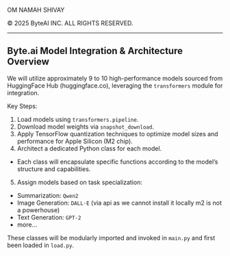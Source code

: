 OM NAMAH SHIVAY

© 2025 ByteAI INC. ALL RIGHTS RESERVED.

-----------------------------------------------------------
Byte.ai Model Integration & Architecture Overview
-----------------------------------------------------------

We will utilize approximately 9 to 10 high-performance models
sourced from HuggingFace Hub (huggingface.co), leveraging the
`transformers` module for integration.

Key Steps:

1. Load models using `transformers.pipeline`.
2. Download model weights via `snapshot_download`.
3. Apply TensorFlow quantization techniques to optimize
model sizes and performance for Apple Silicon (M2 chip).
4. Architect a dedicated Python class for each model.
- Each class will encapsulate specific functions
according to the model’s structure and capabilities.
5. Assign models based on task specialization:
- Summarization: `Qwen2`
- Image Generation: `DALL·E` (via api as we cannot install it locally m2 is not a powerhouse)
- Text Generation: `GPT-2`
- more...

These classes will be modularly imported and invoked in `main.py` and first been loaded in `load.py`.